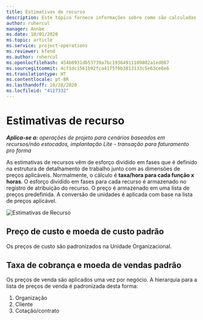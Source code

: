 ```yaml
---
title: Estimativas de recurso
description: Este tópico fornece informações sobre como são calculadas as estimativas de recursos no Project Operations.
author: ruhercul
manager: Annbe
ms.date: 10/01/2020
ms.topic: article
ms.service: project-operations
ms.reviewer: kfend
ms.author: ruhercul
ms.openlocfilehash: 454b8931db53739a7bc19364911109802a1ed087
ms.sourcegitcommit: 4cf1dc1561b92fca4175f0b3813133c5e63ce8e6
ms.translationtype: HT
ms.contentlocale: pt-BR
ms.lasthandoff: 10/28/2020
ms.locfileid: "4127332"
---
```

# <a name="resource-estimates"></a>Estimativas de recurso

_**Aplica-se a:** operações de projeto para cenários baseados em recursos/não estocados, implantação Lite - transação para faturamento pro forma_

As estimativas de recursos vêm de esforço dividido em fases que é definido na estrutura de detalhamento de trabalho junto com as dimensões de preços aplicáveis. Normalmente, o cálculo é **taxa/hora para cada função x horas**. O esforço dividido em fases para cada recurso é armazenado no registro de atribuição do recurso. O preço é armazenado em uma lista de preços predefinida. A conversão de unidades é aplicada com base na lista de preços aplicável.

![Estimativas de Recurso](./media/navigation12.png)

## <a name="default-cost-price-and-cost-currency"></a>Preço de custo e moeda de custo padrão

Os preços de custo são padronizados na Unidade Organizacional.

## <a name="default-bill-rate-and-sales-currency"></a>Taxa de cobrança e moeda de vendas padrão

Os preços de venda são aplicados uma vez por negócio. A hierarquia para a lista de preços de venda é padronizada desta forma:

1. Organização
2. Cliente
3. Cotação/contrato
